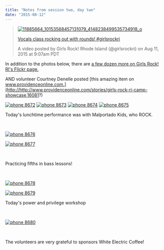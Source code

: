 ```yaml
---
title: "Notes from session two, day two"
date: "2015-08-12"
---
```


> [![11885664_10153568457131079_4148238499535734918_o](images/11885664_10153568457131079_4148238499535734918_o.jpg)](http://girlsrockri.org/wp-content/uploads/2015/08/11885664_10153568457131079_4148238499535734918_o.jpg)
> 
> [Vocals class rocking out with rounds! #girlsrockri](https://instagram.com/p/6P8t5QCvbO/)
> 
> A video posted by Girls Rock! Rhode Island (@girlsrockri) on Aug 11, 2015 at 9:07am PDT

<script src="//platform.instagram.com/en_US/embeds.js" async defer="defer"></script>

In addition to the photos below, there are [a few dozen more on Girls Rock! RI's Flickr page.](http://www.flickr.com/photos/girlsrockri/sets/72157657129476711)

AND volunteer Courtney Denelle posted [this amazing item on www.providenceonline.com.](http://http://www.providenceonline.com/stories/girls-rock-ri-camp-showcase,16081?)

[![phone 8672](images/phone-8672.jpg)](http://girlsrockri.org/wp-content/uploads/2015/08/phone-8672.jpg) [![phone 8673](images/phone-8673.jpg)](http://girlsrockri.org/wp-content/uploads/2015/08/phone-8673.jpg) [![phone 8674](images/phone-8674.jpg)](http://girlsrockri.org/wp-content/uploads/2015/08/phone-8674.jpg) [![phone 8675](images/phone-8675.jpg)](http://girlsrockri.org/wp-content/uploads/2015/08/phone-8675.jpg)

Today's lunchtime performance was with Malportado Kids, who ROCK.

 

[![phone 8676](images/phone-8676.jpg)](http://girlsrockri.org/wp-content/uploads/2015/08/phone-8676.jpg)

[![phone 8677](images/phone-8677.jpg)](http://girlsrockri.org/wp-content/uploads/2015/08/phone-8677.jpg)

 

Practicing fifths in bass lessons!

 

[![phone 8678](images/phone-8678.jpg)](http://girlsrockri.org/wp-content/uploads/2015/08/phone-8678.jpg)

[![phone 8679](images/phone-8679.jpg)](http://girlsrockri.org/wp-content/uploads/2015/08/phone-8679.jpg)

Today's power and privilege workshop

 

[![phone 8680](images/phone-8680.jpg)](http://girlsrockri.org/wp-content/uploads/2015/08/phone-8680.jpg)

 

The volunteers are very grateful to sponsors White Electric Coffee!
